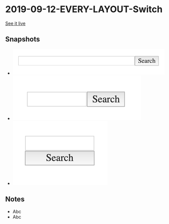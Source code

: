 # 2019-09-12-EVERY-LAYOUT-Switch

[See it live](https://jfhector.github.io/cheat-sheets/code_examples/2019-09-12-EVERY-LAYOUT-Switch/)

## Snapshots

* ![Snapshot of Switch component at large viewport](./snapshots/s1.png)
* ![Snapshot of Switch component at medium viewport](./snapshots/s2.png)
* ![Snapshot of Switch component at narrow viewport](./snapshots/s3.png)

## Notes

* Abc
* Abc

